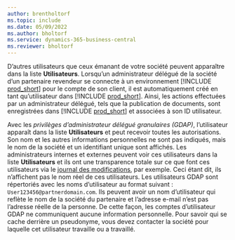 ```yaml
---
author: brentholtorf
ms.topic: include
ms.date: 05/09/2022
ms.author: bholtorf
ms.service: dynamics-365-business-central
ms.reviewer: bholtorf
---
```

D’autres utilisateurs que ceux émanant de votre société peuvent apparaître dans la liste **Utilisateurs**. Lorsqu’un administrateur délégué de la société d’un partenaire revendeur se connecte à un environnement [!INCLUDE [prod_short](prod_short.md)] pour le compte de son client, il est automatiquement créé en tant qu’utilisateur dans [!INCLUDE [prod_short](prod_short.md)]. Ainsi, les actions effectuées par un administrateur délégué, tels que la publication de documents, sont enregistrées dans [!INCLUDE [prod_short](prod_short.md)] et associées à son ID utilisateur.  

Avec les *privilèges d’administrateur délégué granulaires (GDAP)*, l’utilisateur apparaît dans la liste **Utilisateurs** et peut recevoir toutes les autorisations. Son nom et les autres informations personnelles ne sont pas indiqués, mais le nom de la société et un identifiant unique sont affichés. Les administrateurs internes et externes peuvent voir ces utilisateurs dans la liste **Utilisateurs** et ils ont une transparence totale sur ce que font ces utilisateurs via le [journal des modifications](../across-log-changes.md), par exemple. Ceci étant dit, ils n’affichent pas le nom réel de ces utilisateurs. Les utilisateurs GDAP sont répertoriés avec les noms d’utilisateur au format suivant : `User123456@partnerdomain.com`. Ils peuvent avoir un nom d’utilisateur qui reflète le nom de la société du partenaire et l’adresse e-mail n’est pas l’adresse réelle de la personne. De cette façon, les comptes d’utilisateur GDAP ne communiquent aucune information personnelle. Pour savoir qui se cache derrière un pseudonyme, vous devez contacter la société pour laquelle cet utilisateur travaille ou a travaillé.  
